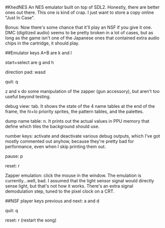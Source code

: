 #KhedNES
An NES emulator built on top of SDL2. Honestly, there are better ones out there. This one is kind of crap. I just want to store a copy online "Just In Case".

Bonus: Now there's some chance that it'll play an NSF if you give it one. DMC (digitized audio) seems to be pretty broken in a lot of cases, but as long as the game isn't one of the Japanese ones that contained extra audio chips in the cartridge, it should play.

##Emulator keys
A+B are k and l

start+select are g and h

direction pad: wasd

quit: q

z and x do some manipulation of the zapper (gun accessory), but aren't too useful beyond testing.

debug view: tab. It shows the state of the 4 name tables at the end of the frame, the hi+lo priority sprites, the pattern tables, and the palettes.

dump name table: n. It prints out the actual values in PPU memory that define which tiles the background should use.

number keys: activate and deactivate various debug outputs, which I've got mostly commented out anyhow, because they're pretty bad for performance, even when I skip printing them out.

pause: p

reset: r

Zapper emulation: click the mouse in the window. The emulation is currently...well, bad. I assumed that the light sensor signal would directly sense light, but that's not how it works. There's an extra signal demodulation step, tuned to the pixel clock on a CRT.

##NSF player keys
previous and next: a and d

quit: q

reset: r (restart the song)
